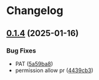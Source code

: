# Changelog

## [0.1.4](https://github.com/L-Christ-ASD/s09_challenge_Latest/compare/v0.1.3...v0.1.4) (2025-01-16)


### Bug Fixes

* PAT ([5a59ba8](https://github.com/L-Christ-ASD/s09_challenge_Latest/commit/5a59ba8d33130ec9ded7e39a4c79407f505f8742))
* permission allow pr ([4439cb3](https://github.com/L-Christ-ASD/s09_challenge_Latest/commit/4439cb3192dec2dbbfbc387947cac79abba390b1))
